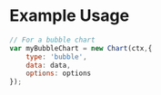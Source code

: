 # Example Usage

```javascript
// For a bubble chart
var myBubbleChart = new Chart(ctx,{
    type: 'bubble',
    data: data,
    options: options
});
```